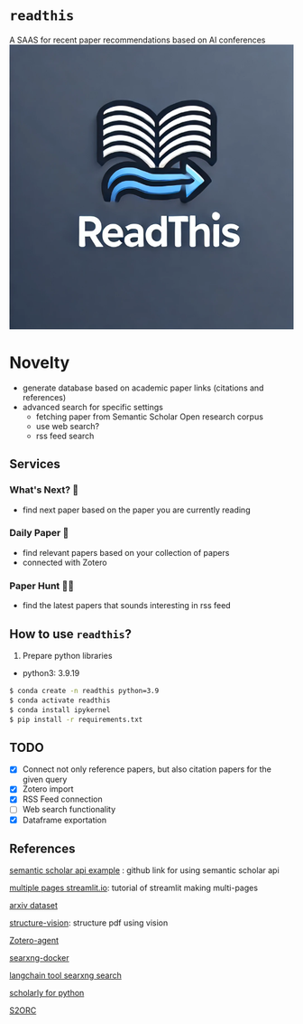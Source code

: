 # `readthis`
A SAAS for recent paper recommendations based on AI conferences
![image](./assets/logo.png)


# Novelty
+ generate database based on academic paper links (citations and references)
+ advanced search for specific settings
    + fetching paper from Semantic Scholar Open research corpus
    + use web search?
    + rss feed search

## Services

### What's Next? 📄
+ find next paper based on the paper you are currently reading

### Daily Paper 📄
+ find relevant papers based on your collection of papers
+ connected with Zotero

### Paper Hunt 🕵️‍♂️
+ find the latest papers that sounds interesting in rss feed


## How to use `readthis`?

1. Prepare python libraries

- python3: 3.9.19
``` bash
$ conda create -n readthis python=3.9
$ conda activate readthis
$ conda install ipykernel
$ pip install -r requirements.txt
```




## TODO
- [X] Connect not only reference papers, but also citation papers for the given query
- [X] Zotero import
- [X] RSS Feed connection
- [ ] Web search functionality
- [X] Dataframe exportation

## References
[semantic scholar api example](https://github.com/allenai/s2-folks/tree/main/examples/python) : github link for using semantic scholar api

[multiple pages streamlit.io](https://docs.streamlit.io/get-started/tutorials/create-a-multipage-app): tutorial of streamlit making multi-pages

[arxiv dataset](https://www.kaggle.com/datasets/Cornell-University/arxiv?resource=download)

[structure-vision](https://github.com/lfoppiano/structure-vision/tree/main): structure pdf using vision

[Zotero-agent](https://vankhoa21991.medium.com/unleashing-the-power-of-ai-crafting-intelligent-insights-with-large-language-models-and-refined-dfc07c648619)

[searxng-docker](https://github.com/searxng/searxng-docker)

[langchain tool searxng search](https://python.langchain.com/docs/integrations/tools/searx_search/)

[scholarly for python](https://github.com/scholarly-python-package/scholarly?tab=readme-ov-file)

[S2ORC](https://github.com/allenai/s2orc)
